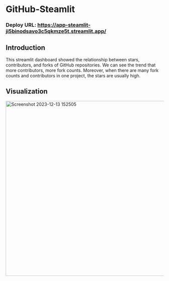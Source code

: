 # GitHub-Steamlit
### Deploy URL: https://app-steamlit-ji5binodsavo3c5qkmze5t.streamlit.app/
## Introduction
This streamlit dashboard showed the relationship between stars, contributors, and forks of GitHub repositories. We can see the trend that more contributors, more fork counts. Moreover, when there are many fork counts and contributors in one project, the stars are usually high.
## Visualization
<img width="557" alt="Screenshot 2023-12-13 152505" src="https://github.com/ssling0817/GitHub-Steamlit/assets/70581390/9366d5c0-b2cc-48f3-83de-b95cd8411847">
